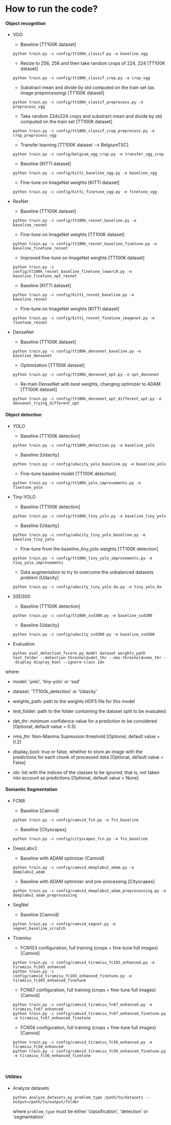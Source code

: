 # How to run the code?

#### Object recognition

  - VGG 
 
    - Baseline [TT100K dataset]
    
    ```
    python train.py -c config/tt100k_classif.py -e baseline_vgg
    ```

    - Resize to 256, 256 and then take random crops of 224, 224 [TT100K dataset]
 
    ```
    python train.py -c config/tt100k_classif_crop.py -e crop_vgg
    ``` 

    - Substract mean and divide by std computed on the train set (as image preprocessing) [TT100K dataset]
 
    ```
    python train.py -c config/tt100k_classif_preprocess.py -e preprocess_vgg
    ```
    
    - Take random 224x224 crops and substract mean and divide by std computed on the train set [TT100K dataset]
    
    ```
    python train.py -c config/tt100k_classif_crop_preprocess.py -e crop_preprocess_vgg
    ```
    
    - Transfer learning [TT100K dataset --> BelgiumTSC]
    
    ```
    python train.py -c config/belgium_vgg_crop.py -e transfer_vgg_crop
    ```
    
    - Baseline [KITTI dataset]
    
    ```
    python train.py -c config/kitti_baseline_vgg.py -e baseline_vgg
    ```

    - Fine-tune on ImageNet weights [KITTI dataset]
    
    ```
    python train.py -c config/kitti_finetune_vgg.py -e finetune_vgg
    ```
  
  - ResNet

    - Baseline [TT100K dataset]
    
    ```
    python train.py -c config/tt100k_resnet_baseline.py -e baseline_resnet
    ```  

    - Fine-tune on ImageNet weights [TT100K dataset]
 
    ```
    python train.py -c config/tt100k_resnet_baseline_finetune.py -e baseline_finetune_resnet
    ```  
    
    - Improved fine-tune on ImageNet weights [TT100K dataset]
    
    ```
    python train.py -c config/tt100k_resnet_baseline_finetune_lowerLR.py -e baseline_finetune_opt_resnet
    ```
    
    - Baseline [KITTI dataset]
    
    ```
    python train.py -c config/kitti_resnet_baseline.py -e baseline_resnet
    ```

    - Fine-tune on ImageNet weights [KITTI dataset]
    
    ```
    python train.py -c config/kitti_resnet_finetune_imagenet.py -e finetune_resnet
    ```

- DenseNet 

    - Baseline [TT100K dataset]
    
    ```
    python train.py -c config/tt100k_densenet_baseline.py -e baseline_densenet
    ```
    
    - Optimization [TT100K dataset]
    
    ```
    python train.py -c config/tt100k_densenet_opt.py -e opt_densenet
    ```
    
    - Re-train DenseNet with best weights, changing optimizer to ADAM [TT100K dataset]
    
    ```
    python train.py -c config/tt100k_densenet_opt_different_opt.py -e densenet_trying_different_opt
    ```

#### Object detection

- YOLO

    - Baseline [TT100K detection]
  
    ```
    python train.py -c config/tt100k_detection.py -e baseline_yolo
    ```

    - Baseline [Udacity]

    ```
    python train.py -c config/udacity_yolo_baseline.py -e baseline_yolo
    ```

    - Fine-tune baseline model [TT100K detection]

    ```
    python train.py -c config/tt100k_yolo_improvements.py -e finetune_yolo
    ```

- Tiny-YOLO

    - Baseline [TT100K detection]

    ```
    python train.py -c config/tt100k_tiny_yolo.py -e baseline_tiny_yolo
    ```

    - Baseline [Udacity]

    ```
    python train.py -c config/udacity_tiny_yolo_baseline.py -e baseline_tiny_yolo
    ```
    
    - Fine-tune from the baseline_tiny_yolo weights [TT100K detection]
    
    ```
    python train.py -c config/tt100k_tiny_yolo_improvements.py -e tiny_yolo_improvements
    ```
    
    - Data augmentation to try to overcome the unbalanced datasets problem [Udacity]
    
    ```
    python train.py -c config/udacity_tiny_yolo_da.py -e tiny_yolo_da
    ```
    
- SSD300

    - Baseline [TT100K detection]
    
    ```
    python train.py -c config/tt100k_ssd300.py -e baseline_ssd300
    ```

    - Baseline [Udacity]

    ```
    python train.py -c config/udacity_ssd300.py -e baseline_ssd300
    ```

- Evaluation
    
    ```
    python eval_detection_fscore.py model dataset weights_path test_folder --detection-threshold=det_thr --nms-threshold=nms_thr --display display_bool --ignore-class idx
    ```
    
where:

- model: 'yolo', 'tiny-yolo' or 'ssd'
      
- dataset: 'TT100k_detection' or 'Udacity'
      
- weights_path: path to the weights HDF5 file for this model
      
- test_folder: path to the folder containing the dataset split to be evaluated
      
- det_thr: minimum confidence value for a prediction to be considered [Optional, default value = 0.5]
      
- nms_thr: Non-Maxima Supression threshold [Optional, default value = 0.2]
      
- display_bool: true or false, whether to store an image with the predictions for each chunk of processed data [Optional, default value = False]
      
- idx: list with the indices of the classes to be ignored, that is, not taken into account as predictions [Optional, default value = None]


#### Semantic Segmentation

- FCN8
    
    - Baseline [Camvid]
    
    ```
    python train.py -c config/camvid_fcn.py -e fcn_baseline
    ```
    
    - Baseline [Cityscapes]
    
    ```
    python train.py -c config/cityscapes_fcn.py -e fcn_baseline
    ```
    
- DeepLabv2
    
    - Baseline with ADAM optimizer [Camvid]
    
    ```
    python train.py -c config/camvid_deeplabv2_adam.py -e deeplabv2_adam
    ```
    
    - Baseline with ADAM optimizer and pre-processing [Cityscapes]
    
    ```
    python train.py -c config/camvid_deeplabv2_adam_preprocessing.py -e deeplabv2_adam_preprocessing
    ```
    
- SegNet

     - Baseline [Camvid]
    
    ```
    python train.py -c config/camvid_segnet.py -e segnet_baseline_scratch
    ```
    
- Tiramisu

    - FCN103 configuration, full training (crops + fine-tune full images) [Camvid]
    
    ```
    python train.py -c config/camvid_tiramisu_fc103_enhanced.py -e tiramisu_fc103_enhanced
    python train.py -c config/camvid_tiramisu_fc103_enhanced_finetune.py -e tiramisu_fc103_enhanced_finetune
    ```
    
    - FCN67 configuration, full training (crops + fine-tune full images) [Camvid]
    
    ```
    python train.py -c config/camvid_tiramisu_fc67_enhanced.py -e tiramisu_fc67_enhanced
    python train.py -c config/camvid_tiramisu_fc67_enhanced_finetune.py -e tiramisu_fc67_enhanced_finetune
    ```
    
    - FCN56 configuration, full training (crops + fine-tune full images) [Camvid]
    
    ```
    python train.py -c config/camvid_tiramisu_fc56_enhanced.py -e tiramisu_fc56_enhanced
    python train.py -c config/camvid_tiramisu_fc56_enhanced_finetune.py -e tiramisu_fc56_enhanced_finetune
    ```
    
    
#### Utilities

- Analyze datasets
    
    ```
    python analyze_datasets.py problem_type /path/to/datasets --output=/path/to/output/folder
    ```
    where `problem_type` must be either 'classification', 'detection' or 'segmentation'.

